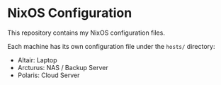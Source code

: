 # NixOS Configuration

This repository contains my NixOS configuration files.

Each machine has its own configuration file under the `hosts/` directory:
- Altair: Laptop
- Arcturus: NAS / Backup Server
- Polaris: Cloud Server

